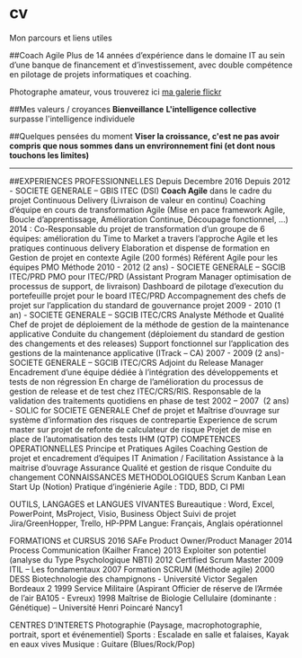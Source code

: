 # cv
Mon parcours et liens utiles

##Coach Agile
Plus de 14 années d’expérience dans le domaine IT au sein d’une banque de financement et d’investissement, avec double compétence en pilotage de projets informatiques et coaching.

Photographe amateur, vous trouverez ici [ma galerie flickr](http://www.fluidr.com/photos/sebtis)

##Mes valeurs / croyances
__Bienveillance__
__L'intelligence collective__ surpasse l'intelligence individuele

##Quelques pensées du moment
__Viser la croissance, c'est ne pas avoir compris que nous sommes dans un envrironnement fini (et dont nous touchons les limites)__


---

##EXPERIENCES PROFESSIONNELLES
Depuis Decembre 2016
Depuis  2012 -   SOCIETE GENERALE – GBIS  ITEC (DSI)
__Coach Agile__ dans le cadre du projet Continuous Delivery (Livraison de valeur en continu)
Coaching d’équipe en cours de transformation Agile (Mise en pace framework Agile, Boucle d’apprentissage, Amélioration Continue, Découpage fonctionnel, …)
2014 : Co-Responsable du projet de transformation d’un groupe de 6 équipes: amélioration du Time to Market a travers l’approche Agile et les pratiques continuous delivery
Elaboration et dispense de formation en Gestion de projet en contexte Agile (200 formés)
Référent Agile pour les équipes PMO Méthode
2010 - 2012 (2 ans) -   SOCIETE GENERALE – SGCIB  ITEC/PRD
PMO pour ITEC/PRD (Assistant Program Manager optimisation de processus de support, de livraison) 
Dashboard de pilotage d’execution du portefeuille projet pour le board ITEC/PRD
Accompagnement des chefs de projet sur l’application du standard de gouvernance projet
2009 - 2010 (1 an) -   SOCIETE GENERALE – SGCIB  ITEC/CRS
Analyste Méthode et Qualité
	Chef de projet de déploiement de la méthode de gestion de la maintenance applicative 
Conduite du changement (déploiement du standard de gestion des changements et des releases)
Support fonctionnel sur l’application des gestions de la maintenance applicative (ITrack – CA)
2007 - 2009 (2 ans)- SOCIETE GENERALE – SGCIB  ITEC/CRS
Adjoint du Release Manager
	Encadrement d’une équipe dédiée à l’intégration des développements et tests de non régression
En charge de l’amélioration du processus de gestion de release et de test chez ITEC/CRS/RIS.
Responsable de la validation des traitements quotidiens en phase de test 
2002 – 2007  (2 ans) - SOLIC for SOCIETE GENERALE 
Chef de projet et Maîtrise d’ouvrage  sur système d’information des  risques de contrepartie 
Experience de scrum master sur projet de refonte de calculateur de risque
Projet de mise en place de l’automatisation des tests IHM (QTP)
COMPETENCES OPERATIONNELLES
Principe et Pratiques Agiles
Coaching 
Gestion de projet et encadrement d’équipes IT
Animation / Facilitation
Assistance à la maitrise d’ouvrage
Assurance Qualité et gestion de risque
Conduite du changement
CONNAISSANCES  METHODOLOGIQUES
Scrum
Kanban
Lean Start Up (Notion)
Pratique d’ingénierie Agile : TDD, BDD, CI
PMI 

OUTILS, LANGAGES et LANGUES VIVANTES
Bureautique :	Word, Excel, PowerPoint, MsProject, Visio, Business Object
Suivi de projet			Jira/GreenHopper, Trello, HP-PPM
Langue:				Français, Anglais opérationnel

FORMATIONS et CURSUS
2016		SAFe Product Owner/Product Manager
2014		Process Communication (Kailher France)
2013		Exploiter son potentiel (analyse du Type Psychologique NBTI)
2012		Certified Scrum Master
2009		ITIL – Les fondamentaux
2007		Formation SCRUM (Méthode agile)
2000		DESS Biotechnologie des champignons - Université Victor Segalen Bordeaux 2
1999		Service Militaire (Aspirant Officier de réserve de l’Armée de l’air BA105 - Evreux)
1998		Maîtrise de Biologie Cellulaire (dominante : Génétique) – Université Henri Poincaré Nancy1

CENTRES D’INTERETS
Photographie (Paysage, macrophotographie, portrait, sport et événementiel)
Sports : Escalade en salle et falaises, Kayak en eaux vives 
Musique : Guitare (Blues/Rock/Pop)
